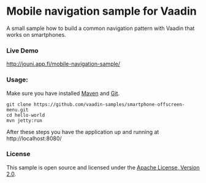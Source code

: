 Mobile navigation sample for Vaadin
==

A small sample how to build a common navigation pattern with Vaadin that works on smartphones.

### Live Demo

http://jouni.app.fi/mobile-navigation-sample/

### Usage:

Make sure you have installed [Maven](http://maven.apache.org/) and [Git](http://git-scm.com/).

    git clone https://github.com/vaadin-samples/smartphone-offscreen-menu.git
    cd hello-world
    mvn jetty:run
    
After these steps you have the application up and running at http://localhost:8080/

### License

This sample is open source and licensed under the [Apache License, Version 2.0](http://www.apache.org/licenses/LICENSE-2.0.html).
